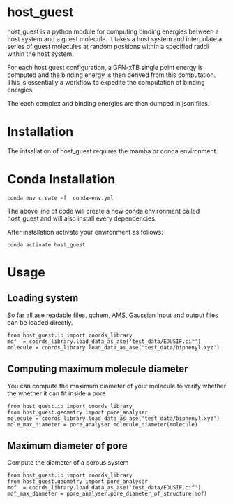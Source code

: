 
# host_guest
host_guest is a python module for computing binding energies between a host system and a guest molecule. It takes a host system and interpolate a series of guest molecules at random positions within a specified raddi within the host system.

For each host guest configuration, a GFN-xTB single point energy is computed and the binding energy is then derived from this computation. This is essentially a workflow to expedite the computation of binding energies.

The each complex and binding energies are then dumped in json files.


# Installation
The intsallation of host_guest requires the mamba or conda environment.

# Conda Installation
```
conda env create -f  conda-env.yml
```
The above line of code will create a new conda environment called
host_guest and will also install every dependencies.

After installation activate your environment as follows:
```
conda activate host_guest
```

# Usage

## Loading system
So far all ase readable files, qchem, AMS, Gaussian input and output files can be loaded directly.
```
from host_guest.io import coords_library
mof  = coords_library.load_data_as_ase('test_data/EDUSIF.cif')
molecule = coords_library.load_data_as_ase('test_data/biphenyl.xyz')
```

## Computing maximum molecule diameter
You can compute the maximum diameter of your molecule to verify whether the whether it can fit inside a pore
```
from host_guest.io import coords_library
from host_guest.geometry import pore_analyser
molecule = coords_library.load_data_as_ase('test_data/biphenyl.xyz')
mole_max_diameter = pore_analyser.molecule_diameter(molecule)
```

## Maximum diameter of pore
Compute the diameter of a porous system
```
from host_guest.io import coords_library
from host_guest.geometry import pore_analyser
mof  = coords_library.load_data_as_ase('test_data/EDUSIF.cif')
mof_max_diameter = pore_analyser.pore_diameter_of_structure(mof)
```




